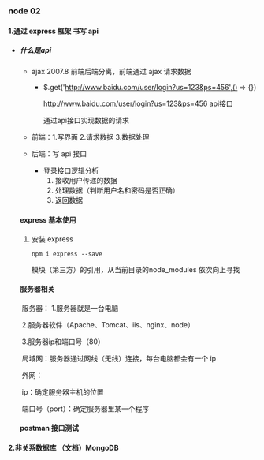 ### node 02

#### 	1.通过 express 框架 书写 api

- ##### 什么是api

  - ajax 2007.8 前端后端分离，前端通过 ajax 请求数据

    - $.get('http://www.baidu.com/user/login?us=123&ps=456',() => {})

      http://www.baidu.com/user/login?us=123&ps=456 api接口

      通过api接口实现数据的请求

  - 前端：1.写界面 2.请求数据 3.数据处理

  - 后端：写 api 接口

    - 登录接口逻辑分析
      1. 接收用户传递的数据
      2. 处理数据（判断用户名和密码是否正确）
      3. 返回数据

  #### express 基本使用

  1. 安装 express

     ```shell
     npm i express --save
     ```

     模块（第三方）的引用，从当前目录的node_modules 依次向上寻找

     

  #### 服务器相关

  ​	服务器： 1.服务器就是一台电脑

  ​				   2.服务器软件（Apache、Tomcat、iis、nginx、node）

  ​				   3.服务器ip和端口号（80）

  ​	局域网：服务器通过网线（无线）连接，每台电脑都会有一个 ip

  ​	外网：

  ​	ip：确定服务器主机的位置

  ​	端口号（port）：确定服务器里某一个程序

  

  #### postman 接口测试

  

#### 	2.非关系数据库 （文档）MongoDB